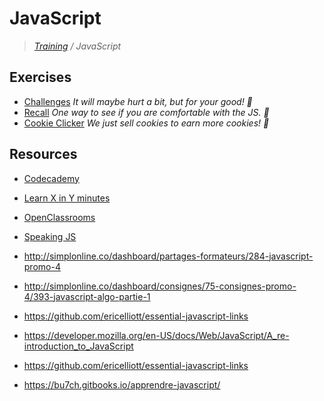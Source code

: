 # JavaScript
>_[Training](https://github.com/simplonco/training) / JavaScript_


## Exercises
* [Challenges](https://github.com/simplonco/js-challenges)
  _It will maybe hurt a bit, but for your good! :cactus:_
* [Recall](https://github.com/simplonco/js-recall)
  _One way to see if you are comfortable with the JS. :vhs:_
* [Cookie Clicker](https://github.com/simplonco/js-cookie-clicker)
  _We just sell cookies to earn more cookies! :cookie:_


## Resources

* [Codecademy](https://www.codecademy.com/fr/learn/javascript)
* [Learn X in Y minutes](https://learnxinyminutes.com/docs/javascript/)
* [OpenClassrooms](https://openclassrooms.com/courses/apprenez-a-coder-avec-javascript)
* [Speaking JS](http://speakingjs.com/)

* http://simplonline.co/dashboard/partages-formateurs/284-javascript-promo-4
* http://simplonline.co/dashboard/consignes/75-consignes-promo-4/393-javascript-algo-partie-1

* https://github.com/ericelliott/essential-javascript-links

* https://developer.mozilla.org/en-US/docs/Web/JavaScript/A_re-introduction_to_JavaScript

* https://github.com/ericelliott/essential-javascript-links

* https://bu7ch.gitbooks.io/apprendre-javascript/
